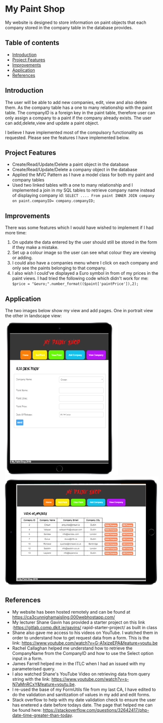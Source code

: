 # My Paint Shop

My website is designed to store information on paint objects that each company stored in the company table in the database provides.

## Table of contents

- [Introduction](#Introduction)
- [Project Features](#project-features)
- [Improvements](#improvements)
- [Application](#application)
- [References](#references)

## Introduction

The user will be able to add new companies, edit, view and also delete them. As the company table has a one to many relationship with the paint table. The companyID is a foreign key in the paint table, therefore user can only assign a company to a paint if the company already exists. The user can add,delete,view and update a paint object.

I believe I have implemented most of the compulsory functionality as requested. Please see the features I have implemented below.

## Project Features

- Create/Read/Update/Delete a paint object in the database
- Create/Read/Update/Delete a company object in the database
- Applied the MVC Pattern as I have a model class for both my paint and company tables
- Used two linked tables with a one to many relationship and I implemented a join in my SQL tables to retrieve company name instead of displaying company id:
  `SELECT .... From paint INNER JOIN company on paint.companyID= company.companyID;`

## Improvements

There was some features which I would have wished to implement if I had more time:

1. On update the data entered by the user should still be stored in the form if they make a mistake.
2. Set up a colour image so the user can see what colour they are viewing or adding.
3. I could also have a companies menu where I click on each company and only see the paints belonging to that company.
4. I also wish I could've displayed a Euro symbol in from of my prices in the paint views. I had tried the following code which didn't work for me: `$price = "&euro;".number_format(($paint['paintPrice']),2);`

## Application

The two images below show my view and add pages. One in portrait view the other in landscape view:

![My Site](./assets/images/site2.png)
![My Site](./assets/images/site1.png)

## References

- My website has been hosted remotely and can be found at https://ca3cunnighamaisling.000webhostapp.com/
- My lecturer Shane Gavin has provided a starter project on this link :https://gitlab.comp.dkit.ie/gavins/ rapid-starter-project/ as built in class
- Shane also gave me access to his videos on YouTube. I watched them in order to understand how to get request data from a form. This is the link: https://www.youtube.com/watch?v=G-A1xizeEPA&feature=youtu.be
- Rachel Callaghan helped me understand how to retrieve the CompanyName from the CompanyID and how to use the Select option input in a form.
- James Farrell helped me in the ITLC when I had an issued with my parameterised query.
- I also watched Shane's YouTube Video on retrieving data from query string with the link: https://www.youtube.com/watch?v=s-N7aMnRCxY&feature=youtu.be.
- I re-used the base of my FormUtils file from my last CA, I have edited to do the validation and sanitization of values in my add and edit forms.
- Stack overflow to help with my date validation check to ensure the user has enetered a date before todays date. The page that helped me can be found here: https://stackoverflow.com/questions/32642417/php-date-time-greater-than-today.
